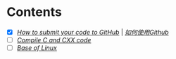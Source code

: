 # Contents

- [x] [_How to submit your code to GitHub_](docs/git/git.md) | [_如何使用Github_](docs/git/_cn_.md)
- [ ] [_Compile C and CXX code_]()
- [ ] [_Base of Linux_]()
